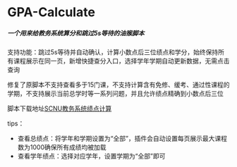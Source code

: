 # GPA-Calculate
##### 一个用来给教务系统算分和跳过5s等待的油猴脚本

支持功能：跳过5s等待并自动确认，计算小数点后三位绩点和学分，始终保持所有课程展示在同一页，新增快捷查分入口，选择学年学期自动更新数据，无需点击查询

修复了原脚本不支持查看多于15门课，不支持计算含有免修、缓考、通过性课程的学期，不支持展示当前总学时等一系列问题，并且允许绩点精确到小数点后三位

脚本下载地址[SCNU教务系统绩点计算](https://greasyfork.org/zh-CN/scripts/484926-scnu%E6%95%99%E5%8A%A1%E7%B3%BB%E7%BB%9F%E7%BB%A9%E7%82%B9%E8%AE%A1%E7%AE%97)

tips：
- 查看总绩点：将学年和学期设置为“全部”，插件会自动设置每页展示最大课程数为1000确保所有成绩均被加载
- 查看学年绩点：选择对应学年，设置学期为“全部”即可
